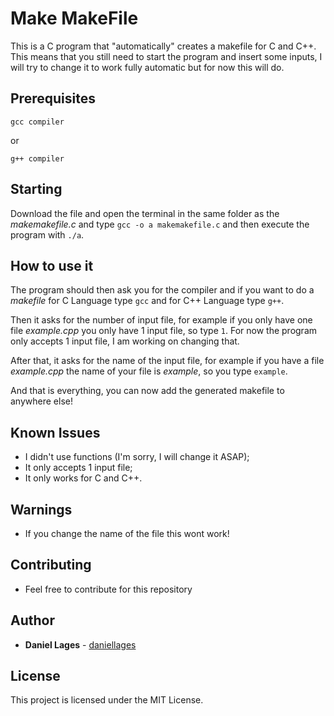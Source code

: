 # Make MakeFile

This is a C program that "automatically" creates a makefile for C and C++. 
This means that you still need to start the program and insert some inputs, I will try to change it to work fully automatic but for now this will do.

## Prerequisites

```
gcc compiler
```
or
```
g++ compiler
```

## Starting

Download the file and open the terminal in the same folder as the *makemakefile.c* and type ```gcc -o a makemakefile.c``` and then execute the program with ```./a```.

## How to use it

The program should then ask you for the compiler and if you want to do a *makefile* for C Language type ```gcc``` and for C++ Language type ```g++```.

Then it asks for the number of input file, for example if you only have one file *example.cpp* you only have 1 input file, so type ```1```. For now the program only accepts 1 input file, I am working on changing that.

After that, it asks for the name of the input file, for example if you have a file *example.cpp* the name of your file is *example*, so you type ```example```.

And that is everything, you can now add the generated makefile to anywhere else!

## Known Issues

- I didn't use functions (I'm sorry, I will change it ASAP);
- It only accepts 1 input file;
- It only works for C and C++.

## Warnings

- If you change the name of the file this wont work!

## Contributing

- Feel free to contribute for this repository

## Author

* **Daniel Lages** - [daniellages](https://github.com/daniellages)

## License

This project is licensed under the MIT License.